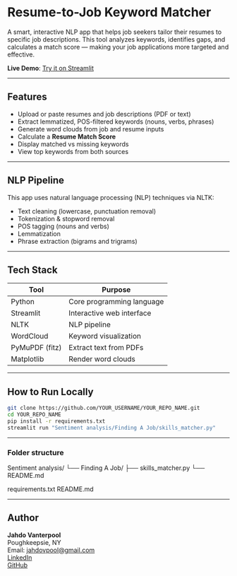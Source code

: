 # Resume-to-Job Keyword Matcher

A smart, interactive NLP app that helps job seekers tailor their resumes to specific job descriptions. This tool analyzes keywords, identifies gaps, and calculates a match score — making your job applications more targeted and effective.

**Live Demo**: [Try it on Streamlit](https://sentiment-analysisfinding-a-jobskil-isnhbv.streamlit.app)

---

## Features

- Upload or paste resumes and job descriptions (PDF or text)
- Extract lemmatized, POS-filtered keywords (nouns, verbs, phrases)
- Generate word clouds from job and resume inputs
- Calculate a **Resume Match Score**
- Display matched vs missing keywords
- View top keywords from both sources

---

## NLP Pipeline

This app uses natural language processing (NLP) techniques via NLTK:

- Text cleaning (lowercase, punctuation removal)
- Tokenization & stopword removal
- POS tagging (nouns and verbs)
- Lemmatization
- Phrase extraction (bigrams and trigrams)

---

## Tech Stack

| Tool           | Purpose                        |
|----------------|--------------------------------|
| Python         | Core programming language      |
| Streamlit      | Interactive web interface      |
| NLTK           | NLP pipeline                   |
| WordCloud      | Keyword visualization          |
| PyMuPDF (fitz) | Extract text from PDFs         |
| Matplotlib     | Render word clouds             |

---

## How to Run Locally

```bash
git clone https://github.com/YOUR_USERNAME/YOUR_REPO_NAME.git
cd YOUR_REPO_NAME
pip install -r requirements.txt
streamlit run "Sentiment analysis/Finding A Job/skills_matcher.py"
```

---

### Folder structure 

Sentiment analysis/
└── Finding A Job/
    ├── skills_matcher.py
    └── README.md

requirements.txt
README.md

---

## Author

**Jahdo Vanterpool**  
Poughkeepsie, NY  
Email: jahdovpool@gmail.com  
[LinkedIn](https://www.linkedin.com/in/jahdo-vanterpool)  
[GitHub](https://github.com/Jahdo-Codes)

